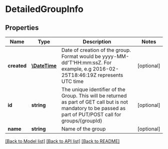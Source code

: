 # DetailedGroupInfo

## Properties
Name | Type | Description | Notes
------------ | ------------- | ------------- | -------------
**created** | [**\DateTime**](\DateTime.md) | Date of creation of the group. Format would be yyyy-MM-dd&#39;T&#39;HH:mm:ssZ. For example, e.g 2016-02-25T18:46:19Z represents UTC time | [optional] 
**id** | **string** | The unique identifier of the Group. This will be returned as part of GET call but is not mandatory to be passed as part of PUT/POST call for groups/{groupId} | [optional] 
**name** | **string** | Name of the group | [optional] 

[[Back to Model list]](../README.md#documentation-for-models) [[Back to API list]](../README.md#documentation-for-api-endpoints) [[Back to README]](../README.md)


